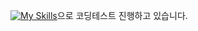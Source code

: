 [![My Skills](https://skillicons.dev/icons?i=javascript,java,python)](https://skillicons.dev)으로 코딩테스트 진행하고 있습니다.
